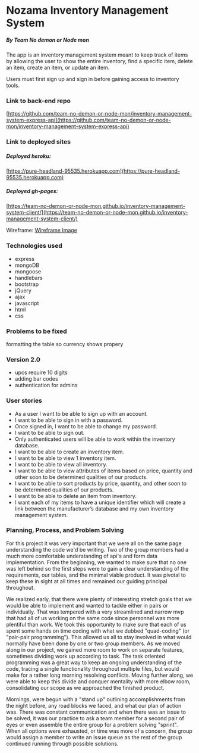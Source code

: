 # Nozama Inventory Management System
##### By Team No demon or Node mon

The app is an inventory management system meant to keep track of items by
allowing the user to show the entire inventory, find a specific item, delete an
item, create an item, or update an item.

Users must first sign up and sign in before gaining access to inventory tools.

### Link to back-end repo

[https://github.com/team-no-demon-or-node-mon/inventory-management-system-express-api](https://github.com/team-no-demon-or-node-mon/inventory-management-system-express-api)

### Link to deployed sites

##### Deployed heroku: 
[https://pure-headland-95535.herokuapp.com](https://pure-headland-95535.herokuapp.com)
##### Deployed gh-pages: 
[https://team-no-demon-or-node-mon.github.io/inventory-management-system-client/](https://team-no-demon-or-node-mon.github.io/inventory-management-system-client/)

Wireframe: [Wireframe Image](https://i.imgur.com/NnhgulF.jpg)

### Technologies used
* express 
* mongoDB
* mongoose
* handlebars
* bootstrap
* jQuery
* ajax
* javascript
* html
* css

### Problems to be fixed
formatting the table so currency shows propery

### Version 2.0
- upcs require 10 digits
- adding bar codes
- authentication for admins

### User stories
*	As a user I want to be able to sign up with an account.
*	I want to be able to sign in with a password.
*	Once signed in, I want to be able to change my password.
*	I want to be able to sign out.
*	Only authenticated users will be able to work within the inventory database.
*	I want to be able to create an inventory item.
*	I want to be able to view 1 inventory item.
*	I want to be able to view all inventory.
*	I want to be able to view attributes of items based on price, quantity and other soon to be determined qualities of our products.
*	I want to be able to sort products by price, quantity, and other soon to be determined qualities of our products.
*	I want to be able to delete an item from inventory.
*	I want each of my items to have a unique identifier which will create a link between the manufacturer’s database and my own inventory management system.

### Planning, Process, and Problem Solving

For this project it was very important that we were all on the same page understanding the code we'd be writing. Two of the group members had a much more comfortable understanding of api's and form data implementation. From the beginning, we wanted to make sure that no one was left behind so the first steps were to gain a clear understanding of the requirements, our tables, and the minimal viable product. It was pivotal to keep these in sight at all times and remained our guiding principal throughout.

We realized early, that there were plenty of interesting stretch goals that we would be able to implement and wanted to tackle either in pairs or individually. That was tempered with a very streamlined and narrow mvp that had all of us working on the same code since personnel was more plentiful than work. We took this opportunity to make sure that each of us spent some hands on time coding with what we dubbed "quad-coding" (or "pair-pair programming"). This allowed us all to stay involved in what would normally have been done by one or two group members. As we moved along in our project, we gained more room to work on separate features, sometimes dividing work up according to task. The task oriented programming was a great way to keep an ongoing understanding of the code, tracing a single functionality throughout multiple files, but would make for a rather long morning resolving conflicts. Moving further along, we were able to keep this divide and conquer mentality with more elbow room, consolidating our scope as we approached the finished product.

Mornings, were begun with a "stand up" outlining accomplishments from the night before, any road blocks we faced, and what our plan of action was. There was constant communication and when there was an issue to be solved, it was our practice to ask a team member for a second pair of eyes or even assemble the entire group for a problem solving "sprint". When all options were exhausted, or time was more of a concern, the group would assign a member to write an issue queue as the rest of the group continued running through possible solutions.
